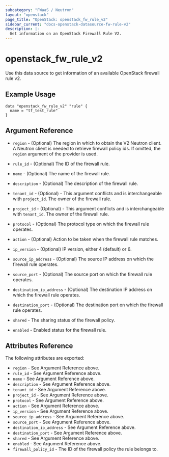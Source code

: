 ```yaml
---
subcategory: "FWaaS / Neutron"
layout: "openstack"
page_title: "OpenStack: openstack_fw_rule_v2"
sidebar_current: "docs-openstack-datasource-fw-rule-v2"
description: |-
  Get information on an OpenStack Firewall Rule V2.
---
```


# openstack\_fw\_rule\_v2

Use this data source to get information of an available OpenStack firewall rule v2.

## Example Usage

```hcl
data "openstack_fw_rule_v2" "rule" {
  name = "tf_test_rule"
}
```

## Argument Reference

* `region` - (Optional) The region in which to obtain the V2 Neutron client.
  A Neutron client is needed to retrieve firewall policy ids. If omitted, the
  `region` argument of the provider is used.

* `rule_id` - (Optional) The ID of the firewall rule.

* `name` - (Optional) The name of the firewall rule.

* `description` - (Optional) The description of the firewall rule.

* `tenant_id` - (Optional) - This argument conflicts and is interchangeable
    with `project_id`. The owner of the firewall rule.

* `project_id` - (Optional) - This argument conflicts and is interchangeable
    with `tenant_id`. The owner of the firewall rule.

* `protocol` - (Optional) The protocol type on which the firewall rule operates.

* `action` - (Optional) Action to be taken when the firewall rule matches.

* `ip_version` - (Optional) IP version, either 4 (default) or 6.

* `source_ip_address` - (Optional) The source IP address on which the firewall
    rule operates.

* `source_port` - (Optional) The source port on which the firewall
    rule operates.

* `destination_ip_address` - (Optional) The destination IP address on which the
    firewall rule operates.

* `destination_port` - (Optional) The destination port on which the firewall
    rule operates.

* `shared` - The sharing status of the firewall policy.

* `enabled` - Enabled status for the firewall rule.

## Attributes Reference

The following attributes are exported:

* `region` - See Argument Reference above.
* `rule_id` - See Argument Reference above.
* `name` - See Argument Reference above.
* `description` - See Argument Reference above.
* `tenant_id` - See Argument Reference above.
* `project_id` - See Argument Reference above.
* `protocol` - See Argument Reference above.
* `action` - See Argument Reference above.
* `ip_version` - See Argument Reference above.
* `source_ip_address` - See Argument Reference above.
* `source_port` - See Argument Reference above.
* `destination_ip_address` - See Argument Reference above.
* `destination_port` - See Argument Reference above.
* `shared` - See Argument Reference above.
* `enabled` - See Argument Reference above.
* `firewall_policy_id` - The ID of the firewall policy the rule belongs to.
